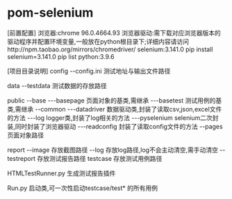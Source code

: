 # pom-selenium
[前置配置]
浏览器:chrome 96.0.4664.93
浏览器驱动:需下载对应浏览器版本的驱动程序并配置环境变量,一般放在python根目录下;详细内容请访问http://npm.taobao.org/mirrors/chromedriver/
selenium:3.141.0   pip install selenium=3.141.0   pip list
python:3.9.6

[项目目录说明]
config
    --config.ini    测试地址与输出文件路径

data
    --testdata  测试数据的存放路径

public
    --base
        ---basepage     页面对象的基类,需继承
        ---basetest     测试用例的基类,需继承
    --common
        ---datadriver   数据驱动类,封装了读取csv,json,excel文件的方法
        ---log          logger类,封装了log相关的方法
        ---pyselenium   selenium二次封装,同时封装了浏览器驱动
        ---readconfig   封装了读取config文件的方法
    --pages     页面对象路径

report
    --image     存放截图路径
    --log       存放log路径,log不会主动清空,需手动清空
    --testreport    存放测试报告路径
testcase        存放测试用例路径

HTMLTestRunner.py       生成测试报告插件

Run.py      启动类,可一次性启动testcase/test* 的所有用例
